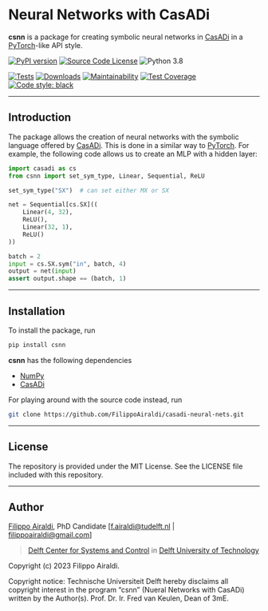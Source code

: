# Neural Networks with CasADi

**csnn** is a package for creating symbolic neural networks in [CasADi](https://web.casadi.org) in a [PyTorch](https://pytorch.org/)-like API style.

[![PyPI version](https://badge.fury.io/py/csnn.svg)](https://badge.fury.io/py/csnn)
[![Source Code License](https://img.shields.io/badge/license-MIT-blueviolet)](https://github.com/FilippoAiraldi/casadi-neural-nets/blob/master/LICENSE)
![Python 3.8](https://img.shields.io/badge/python->=3.8-green.svg)

[![Tests](https://github.com/FilippoAiraldi/casadi-neural-nets/actions/workflows/ci.yml/badge.svg)](https://github.com/FilippoAiraldi/casadi-neural-nets/actions/workflows/ci.yml)
[![Downloads](https://static.pepy.tech/badge/csnn)](https://www.pepy.tech/projects/csnn)
[![Maintainability](https://api.codeclimate.com/v1/badges/6006c41542cd8e902125/maintainability)](https://codeclimate.com/github/FilippoAiraldi/casadi-neural-nets/maintainability)
[![Test Coverage](https://api.codeclimate.com/v1/badges/6006c41542cd8e902125/test_coverage)](https://codeclimate.com/github/FilippoAiraldi/casadi-neural-nets/test_coverage)
[![Code style: black](https://img.shields.io/badge/code%20style-black-000000.svg)](https://github.com/psf/black)

---

## Introduction

The package allows the creation of neural networks with the symbolic language offered by [CasADi](https://web.casadi.org). This is done in a similar way to [PyTorch](https://pytorch.org/). For example, the following code allows us to create an MLP with a hidden layer:

```python
import casadi as cs
from csnn import set_sym_type, Linear, Sequential, ReLU

set_sym_type("SX")  # can set either MX or SX

net = Sequential[cs.SX]((
    Linear(4, 32),
    ReLU(),
    Linear(32, 1),
    ReLU()
))

batch = 2
input = cs.SX.sym("in", batch, 4)
output = net(input)
assert output.shape == (batch, 1)
```

---

## Installation

To install the package, run

```bash
pip install csnn
```

**csnn** has the following dependencies

- [NumPy](https://numpy.org/)
- [CasADi](https://web.casadi.org)

For playing around with the source code instead, run

```bash
git clone https://github.com/FilippoAiraldi/casadi-neural-nets.git
```

---

## License

The repository is provided under the MIT License. See the LICENSE file included with this repository.

---

## Author

[Filippo Airaldi](https://www.tudelft.nl/staff/f.airaldi/), PhD Candidate [f.airaldi@tudelft.nl | filippoairaldi@gmail.com]

> [Delft Center for Systems and Control](https://www.tudelft.nl/en/3me/about/departments/delft-center-for-systems-and-control/) in [Delft University of Technology](https://www.tudelft.nl/en/)

Copyright (c) 2023 Filippo Airaldi.

Copyright notice: Technische Universiteit Delft hereby disclaims all copyright interest in the program “csnn” (Nueral Networks with CasADi) written by the Author(s). Prof. Dr. Ir. Fred van Keulen, Dean of 3mE.
